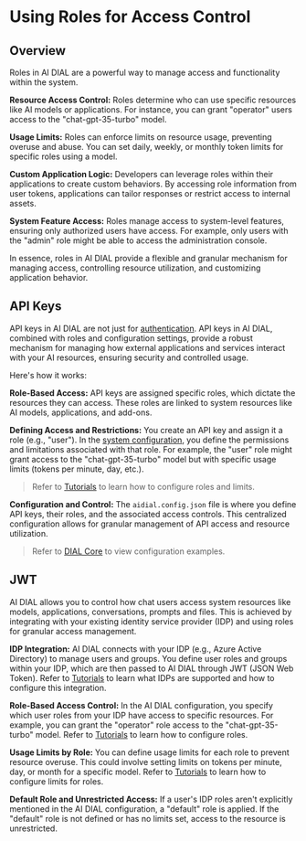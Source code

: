 # Using Roles for Access Control

## Overview

Roles in AI DIAL are a powerful way to manage access and functionality within the system.

**Resource Access Control:** Roles determine who can use specific resources like AI models or applications. For instance, you can grant "operator" users access to the "chat-gpt-35-turbo" model.

**Usage Limits:** Roles can enforce limits on resource usage, preventing overuse and abuse. You can set daily, weekly, or monthly token limits for specific roles using a model.

**Custom Application Logic:** Developers can leverage roles within their applications to create custom behaviors. By accessing role information from user tokens, applications can tailor responses or restrict access to internal assets.

**System Feature Access:** Roles manage access to system-level features, ensuring only authorized users have access. For example, only users with the "admin" role might be able to access the administration console.

In essence, roles in AI DIAL provide a flexible and granular mechanism for managing access, controlling resource utilization, and customizing application behavior. 

## API Keys

API keys in AI DIAL are not just for [authentication](#). API keys in AI DIAL, combined with roles and configuration settings, provide a robust mechanism for managing how external applications and services interact with your AI resources, ensuring security and controlled usage. 

Here's how it works:

**Role-Based Access:** API keys are assigned specific roles, which dictate the resources they can access. These roles are linked to system resources like AI models, applications, and add-ons.

**Defining Access and Restrictions:** You create an API key and assign it a role (e.g., "user"). In the [system configuration](#), you define the permissions and limitations associated with that role. For example, the "user" role might grant access to the "chat-gpt-35-turbo" model but with specific usage limits (tokens per minute, day, etc.).

> Refer to [Tutorials](#) to learn how to configure roles and limits.

**Configuration and Control:** The `aidial.config.json` file is where you define API keys, their roles, and the associated access controls. This centralized configuration allows for granular management of API access and resource utilization.

> Refer to [DIAL Core](#) to view configuration examples.

## JWT

AI DIAL allows you to control how chat users access system resources like models, applications, conversations, prompts and files. This is achieved by integrating with your existing identity service provider (IDP) and using roles for granular access management. 

**IDP Integration:** AI DIAL connects with your IDP (e.g., Azure Active Directory) to manage users and groups. You define user roles and groups within your IDP, which are then passed to AI DIAL through JWT (JSON Web Token). Refer to [Tutorials](#) to learn what IDPs are supported and how to configure this integration.

**Role-Based Access Control:** In the AI DIAL configuration, you specify which user roles from your IDP have access to specific resources. For example, you can grant the "operator" role access to the "chat-gpt-35-turbo" model. Refer to [Tutorials](#) to learn how to configure roles.

**Usage Limits by Role:** You can define usage limits for each role to prevent resource overuse. This could involve setting limits on tokens per minute, day, or month for a specific model. Refer to [Tutorials](#) to learn how to configure limits for roles.

**Default Role and Unrestricted Access:** If a user's IDP roles aren't explicitly mentioned in the AI DIAL configuration, a "default" role is applied. If the "default" role is not defined or has no limits set, access to the resource is unrestricted. 
